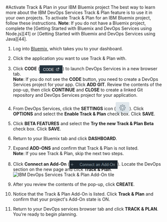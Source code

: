 #Activate Track & Plan in your IBM Bluemix project
The best way to learn more about the IBM DevOps Services Track & Plan feature is to use it in your own projects.
To activate Track & Plan for an IBM Bluemix project, follow these instructions.
**Note**: If you do not have a Bluemix project, complete the [Getting Started with Bluemix and DevOps Services using Node.js][41] or [Getting Started with Bluemix and DevOps Services using Java][44].
1. Log into [Bluemix][21], which takes you to your dashboard.
2. Click the application you want to use Track & Plan with.

3. Click **CODE** (<img src="/tutorials/trackplan/images/code.gif"  align="bottom" style="display: inline; margin: 0px; border-style: none; margin-bottom: -10px;">) to launch DevOps Services in a new browser tab.  
**Note**: If you do not see the **CODE** button, you need to create a DevOps Services project for your app. Click **ADD GIT**. Review the contents of the pop-up, then click **CONTINUE** and **CLOSE** to create a linked Git repository and DevOps Services project for your application.

4. From DevOps Services, click the **SETTINGS** icon (<img src="/tutorials/trackplan/images/gearicon.gif"  align="bottom" style="display: inline; margin: 0px; border-style: none; margin-bottom: -10px;">). Click **OPTIONS** and select the **Enable Track & Plan** check box. Click **SAVE**.

5. Click **BETA FEATURES** and select the **Try the new Track & Plan Beta** check box. Click **SAVE**.

6. Return to your Bluemix tab and click **DASHBOARD**.

7. Expand **ADD-ONS** and confirm that Track & Plan is not listed.  
**Note**: If you see Track & Plan, skip the next two steps.

7. Click **Connect an Add-On** (<img src="/tutorials/trackplan/images/connectaddon.gif"  align="bottom" style="display: inline; margin: 0px; border-style: none; margin-bottom: -10px;">). Locate the DevOps section on the new page and click **Track & Plan**.  
     ![IBM DevOps Services Track & Plan Add-On tile][20]

8. After you review the contents of the pop-up, click **CREATE**.

9. Notice that the Track & Plan Add-On is listed. Click **Track & Plan** and confirm that your project's Add-On state is ON.

10. Return to your DevOps services browser tab and click **TRACK & PLAN**. You're ready to begin planning.

[20]: /features/addons/images/taptile.gif 
[21]: https://bluemix.net/ (Log into Bluemix)
